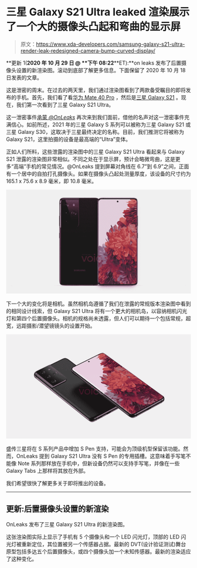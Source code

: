 # 三星 Galaxy S21 Ultra leaked 渲染展示了一个大的摄像头凸起和弯曲的显示屏

> 原文：<https://www.xda-developers.com/samsung-galaxy-s21-ultra-render-leak-redesigned-camera-bump-curved-display/>

**更新 1(****2020 年 10 月 29 日** **@** **下午 08:22****ET):**on leaks 发布了后置摄像头设置的新渲染图。滚动到底部了解更多信息。下面保留了 2020 年 10 月 18 日发表的文章。

这是泄密的周末。在过去的两天里，我们通过渲染图看到了两款备受瞩目的即将发布的手机。首先，我们看了看[华为 Mate 40 Pro](https://www.xda-developers.com/huawei-mate-40-pro-leak-reveals-5nm-kirin-9000-soc-circular-camera-bump-curved-display/) ，然后是[三星 Galaxy S21](https://www.xda-developers.com/samsung-galaxy-s21/) 。现在，我们第一次看到了三星 Galaxy S21 Ultra。

这一泄密事件[承蒙 *@OnLeaks*](https://app.voice.com/post/@onleaks/exclusive-first-look-at-the-samsung-galaxy-s21-ultra-1603028096-1) 再次来到我们面前，借他的名声对这一泄密事件充满信心。如前所述，2021 年的三星 Galaxy S 系列可以被称为三星 Galaxy S21 或三星 Galaxy S30，这取决于三星最终决定的名称。目前，我们推测它将被称为 Galaxy S21，这里拍摄的设备是最高端的“Ultra”变体。

正如人们所料，这些泄露的渲染图中的三星 Galaxy S21 Ultra 看起来与 Galaxy S21 泄露的渲染图非常相似。不同之处在于显示屏，预计会略微弯曲，这是更多“高端”手机的常见情况。@OnLeaks 提到屏幕对角线在 6.7”到 6.9”之间，正面有一个居中的自拍打孔摄像头。如果在摄像头凸起处测量厚度，该设备的尺寸约为 165.1 x 75.6 x 8.9 毫米，即 10.8 毫米。

![](img/1abd30563fdbff18642585204f97e838.png)

下一个大的变化将是相机。虽然相机岛遵循了我们在泄露的常规版本渲染图中看到的相同设计线索，但 Galaxy S21 Ultra 将有一个更大的相机岛，以容纳相机闪光灯和第四个后置摄像头。相机的规格尚未透露，但人们可以期待一个包括常规，超宽，远距摄影/潜望镜镜头的设置开始。

![](img/5bbd74c8278291d8fcfad57ba6e51523.png)

盛传三星将在 S 系列产品中增加 S Pen 支持，可能会为顶级机型保留该功能。然而，OnLeaks 提到 Galaxy S21 Ultra 没有 S Pen 的专用插槽。这意味着手写笔不能像 Note 系列那样放在手机中，但新设备仍然可以支持手写笔，并像在一些 Galaxy Tabs 上那样将其放在外部。

我们希望很快了解更多关于即将推出的设备。

* * *

## 更新:后置摄像头设置的新渲染

OnLeaks 发布了三星 Galaxy S21 Ultra 的新渲染图。

这张渲染图实际上显示了手机有 5 个摄像头和一个 LED 闪光灯，顶部的 LED 闪光灯被重新定位，其位置被另一个传感器占据。最新的 DVT(设计验证测试)舞台原型包括多达五个后置摄像头，或四个摄像头加一个未知传感器。最新的渲染适应了这种变化。